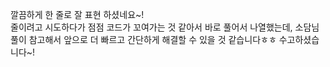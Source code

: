 깔끔하게 한 줄로 잘 표현 하셨네요~! \
줄이려고 시도하다가 점점 코드가 꼬여가는 것 같아서 바로 풀어서 나열했는데, 소담님 풀이 참고해서 앞으로 더 빠르고 간단하게 해결할 수 있을 것 같습니다ㅎㅎ
수고하셨습니다~!
